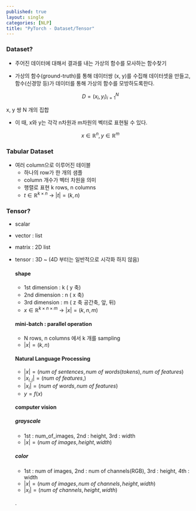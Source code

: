 ```yaml
---
published: true
layout: single
categories: [NLP]
title: "PyTorch - Dataset/Tensor"
---
```


### Dataset?
* 주어진 데이터에 대해서 결과를 내는 가상의 함수를 모사하는 함수찾기

* 가상의 함수(ground-truth)를 통해 데이터쌍 (x, y)를 수집해 데이터셋을 만들고, 함수(신경망 등)가 데이터를 통해 가상의 함수를 모방하도록한다.    

$$D={(x_i, y_i)}_{i=1}^N$$  

x, y 쌍 N 개의 집합  

* 이 때, x와 y는 각각 n차원과 m차원의 벡터로 표현될 수 있다.


$$x\in {\mathbb{R}}^n, y\in {\mathbb{R}}^m$$  


### Tabular Dataset
* 여러 column으로 이루어진 테이블
  * 하나의 row가 한 개의 샘플
  * column 개수가 벡터 차원을 의미
  * 행렬로 표현 k rows, n columns  
  * $t\in {\mathbb{R}}^{k\times n}$ -> $\vert t\vert = (k, n)$  
 
### Tensor?
* scalar
* vector : list
* matrix : 2D list
* tensor : 3D ~ (4D 부터는 일반적으로 시각화 하지 않음) 

  #### shape
  * 1st dimension : k  ( y 축)  
  * 2nd dimension : n  ( x 축)  
  * 3rd dimension : m  ( z 축 공간축, 앞, 뒤)  
  * $x\in {\mathbb{R}}^{k \times n\times m}$ -> $\vert x\vert = (k, n, m)$  
  #### mini-batch : parallel operation
  * N rows, n columns 에서 k 개를 sampling  
  * $\vert x\vert = (k, n)$  
  #### Natural Language Processing
  * $\vert x\vert = (num\ of\ sentences, num\ of\ words(tokens), num\ of\ features)$  
  * $\vert x_{i,j}\vert = (num\ of\ features, )$  
  * $\vert x_{i}\vert = (num\ of\ words, num\ of\ features)$  
  * $y = f(x)$
  #### computer vision  
    ##### grayscale  
    * 1st : num_of_images, 2nd : height, 3rd : width
    * $\vert x\vert = (num\ of\ images, height, width)$  
    ##### color
    * 1st : num of images, 2nd : num of channels(RGB), 3rd : height, 4th : width
    * $\vert x\vert = (num\ of\ images, num\ of\ channels, height, width)$
    * $\vert x_{i}\vert = (num\ of\ channels, height, width)$  

    .
